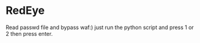# RedEye
Read passwd file and bypass waf:)
just run the python script and press 1 or 2 then press enter. 
